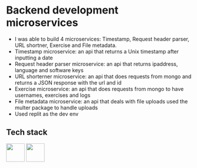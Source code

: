 # Backend development microservices
- I was able to build 4 microservices: Timestamp, Request header parser, URL shortner, Exercise and File metadata.
- Timestamp microservice: an api that returns a Unix timestamp after inputting a date
- Request header parser microservice: an api that returns ipaddress, language and software keys
- URL shorterner microservice: an api that does requests from mongo and returns a JSON response with the url and id
- Exercise microservice: an api that does requests from mongo to have usernames, exercises and logs
- File metadata microservice: an api that deals with file uploads used the multer package to handle uploads
- Used replit as the dev env

## Tech stack
<p>
 <img height="50" src="https://cdn.jsdelivr.net/gh/devicons/devicon/icons/nodejs/nodejs-original.svg" />
 <img height="50" src="https://cdn.jsdelivr.net/gh/devicons/devicon/icons/mongodb/mongodb-original-wordmark.svg" />
</p>          
          
